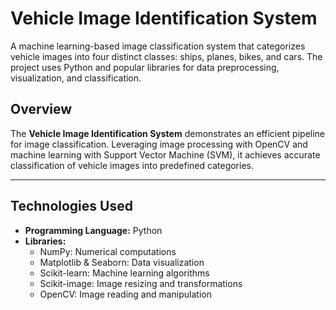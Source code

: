 # Vehicle Image Identification System
A machine learning-based image classification system that categorizes vehicle images into four distinct classes: ships, planes, bikes, and cars. The project uses Python and popular libraries for data preprocessing, visualization, and classification.
## Overview
The **Vehicle Image Identification System** demonstrates an efficient pipeline for image classification. Leveraging image processing with OpenCV and machine learning with Support Vector Machine (SVM), it achieves accurate classification of vehicle images into predefined categories.

---

## Technologies Used
- **Programming Language:** Python  
- **Libraries:**  
  - NumPy: Numerical computations  
  - Matplotlib & Seaborn: Data visualization  
  - Scikit-learn: Machine learning algorithms  
  - Scikit-image: Image resizing and transformations  
  - OpenCV: Image reading and manipulation  
